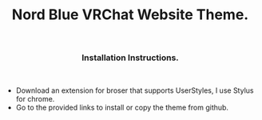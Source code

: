 <h1 align="center"> Nord Blue VRChat Website Theme. </h1> <br />

<h3 align="center"> Installation Instructions. </h3>
<br />

 - Download an extension for broser that supports UserStyles, I use Stylus for chrome.
 - Go to the provided links to install or copy the theme from github.



